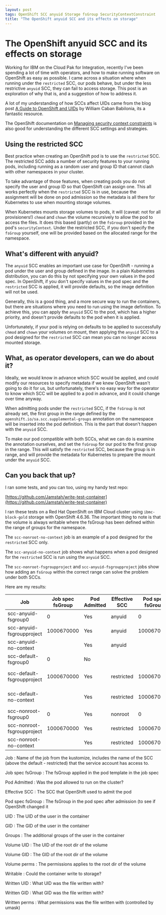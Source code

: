 ```yaml
---
layout: post
tags: OpenShift SCC anyuid Storage fsGroup SecurityContextConstraint
title: "The OpenShift anyuid SCC and its effects on storage"
---
```


# The OpenShift anyuid SCC and its effects on storage

Working for IBM on the Cloud Pak for Integration, recently I've been spending a lot of time
with operators, and how to make running software on OpenShift as easy as possible. I came
across a situation where when running under the `restricted` SCC, our pods behave, but under
the less restrictive `anyuid` SCC, they can fail to access storage. This post is an exploration
of why that is, and a suggestion of how to address it.

A lot of my understanding of how SCCs affect UIDs came from the blog post
[A Guide to OpenShift and UIDs](https://www.openshift.com/blog/a-guide-to-openshift-and-uids)
by William Caban Babilonia, its a fantastic resource.

The OpenShift documentation on [Managing security context constraints](https://docs.openshift.com/container-platform/4.6/authentication/managing-security-context-constraints.html)
is also good for understanding the different SCC settings and strategies.

## Using the restricted SCC

Best practice when creating an OpenShift pod is to use the `restricted` SCC. The restricted
SCC adds a number of security features to your running pods, including running as a random
user and group ID that cannot clash with other namespaces in your cluster.

To take advantage of those features, when creating pods you do not specify the user and group
ID so that OpenShift can assign one. This all works perfectly when the `restricted` SCC is in
use, because the assignment will be done on pod admission so the metadata is all there for
Kubernetes to use when mounting storage volumes.

When Kubernetes mounts storage volumes to pods, it will (caveat: not for all provisioners!)
`chmod` and `chown` the volume recursively to allow the pod to access the files. It does this
based (partly) on the `fsGroup` provided in the pod's `securityContext`. Under the restricted
SCC, if you don't specify the `fsGroup` yourself, one will be provided based on the allocated
range for the namespace.

## What's different with anyuid?

The `anyuid` SCC enables an important use case for OpenShift - running a pod under the user
and group defined in the image. In a plain Kubernetes distribution, you can do this by not
specifying your own values in the pod spec. In OpenShift, if you don't specify values in the
pod spec and the `restricted` SCC is applied, it will provide defaults, so the image definition
will not be used.

Generally, this is a good thing, and a more secure way to run the containers, but there are
situations where you need to run using the image definition. To achieve this, you can apply
the `anyuid` SCC to the pod, which has a higher priority, and doesn't provide defaults to the
pod when it is applied.

Unfortunately, if your pod is relying on defaults to be applied to successfully `chmod` and
`chown` your volumes on mount, then applying the `anyuid` SCC to a pod designed for the
`restricted` SCC can mean you can no longer access mounted storage.

## What, as operator developers, can we do about it?

Ideally, we would know in advance which SCC would be applied, and could modify our resources
to specify metadata if we knew OpenShift wasn't going to do it for us, but unfortunately, there's
no easy way for the operator to know which SCC will be applied to a pod in advance, and it could
change over time anyway.

When admitting pods under the `restricted` SCC, if the `fsGroup` is not already set, the first
group in the range defined by the `openshift.io/sa.scc.supplemental-groups` annotation on the
namespace will be inserted into the pod definition. This is the part that doesn't happen with
the `anyuid` SCC.

To make our pod compatible with both SCCs, what we can do is examine the annotation ourselves,
and set the `fsGroup` for our pod to the first group in the range. This will satisfy the
`restricted` SCC, because the group is in range, and will provide the metadata for Kubernetes
to prepare the mount under the `anyuid` SCC.

## Can you back that up?

I ran some tests, and you can too, using my handy test repo:

[https://github.com/Jamstah/write-test-container](https://github.com/Jamstah/write-test-container)

I ran these tests on a Red Hat OpenShift on IBM Cloud cluster using `ibmc-block-gold` storage with
OpenShift 4.6.36. The important thing to note is that the volume is always writable where the fsGroup
has been defined within the range of groups for the namespace.

The `scc-nonroot-no-context` job is an example of a pod designed for the `restricted` SCC only.

The `scc-anyuid-no-context` job shows what happens when a pod designed for the `restricted` SCC is
run using the `anyuid` SCC.

The `scc-nonroot-fsgroupproject` and `scc-anyuid-fsgroupproject` jobs show how adding an `fsGroup`
within the correct range can solve the problem under both SCCs.

Here are my results:

| Job | Job spec fsGroup | Pod Admitted | Effective SCC | Pod spec fsGroup | UID | GID | Groups | Volume UID | Volume GID | Volume perms | Writable | Written UID | Written GID | Written perms |
| --- | ---------------- | ------------ | ------------- | ---------------- | --- | --- | ------ | ---------- | ---------- | ------------ | -------- | ----------- | ----------- | ------------- |
| scc-anyuid-fsgroup0 | 0 | Yes | anyuid | 0 | uid-1001(1001) | gid-0(root) | groups-0(root) | root | root | drwxrwsr-x. | Yes | 1001 | root | -rw-r--r--. |
| scc-anyuid-fsgroupproject | 1000670000 | Yes | anyuid | 1000670000 | uid-1001(1001) | gid-0(root) | groups-0(root),1000670000 | root | 1000670000 | drwxrwsr-x. | Yes | 1001 | 1000670000 | -rw-r--r--. |
| scc-anyuid-no-context |  | Yes | anyuid |  | uid-1001(1001) | gid-0(root) | groups-0(root) | root | root | drwxr-xr-x. | No |
| scc-default-fsgroup0 | 0 | No |
| scc-default-fsgroupproject | 1000670000 | Yes | restricted | 1000670000 | uid-1000670000(1000670000) | gid-0(root) | groups-0(root),1000670000 | root | 1000670000 | drwxrwsr-x. | Yes | 1000670000 | 1000670000 | -rw-rw-r--. |
| scc-default-no-context |  | Yes | restricted | 1000670000 | uid-1000670000(1000670000) | gid-0(root) | groups-0(root),1000670000 | root | 1000670000 | drwxrwsr-x. | Yes | 1000670000 | 1000670000 | -rw-rw-r--. |
| scc-nonroot-fsgroup0 | 0 | Yes | nonroot | 0 | uid-1001(1001) | gid-0(root) | groups-0(root) | root | root | drwxrwsr-x. | Yes | 1001 | root | -rw-r--r--. |
| scc-nonroot-fsgroupproject | 1000670000 | Yes | restricted | 1000670000 | uid-1000670000(1000670000) | gid-0(root) | groups-0(root),1000670000 | root | 1000670000 | drwxrwsr-x. | Yes | 1000670000 | 1000670000 | -rw-r--r--. |
| scc-nonroot-no-context |  | Yes | restricted | 1000670000 | uid-1000670000(1000670000) | gid-0(root) | groups-0(root),1000670000 | root | 1000670000 | drwxrwsr-x. | Yes | 1000670000 | 1000670000 | -rw-r--r--. |


Job
: Name of the job from the kustomize, includes the name of the SCC (above the default - restricted) that the service account has access to.

Job spec fsGroup
: The fsGroup applied in the pod template in the job spec

Pod Admitted
: Was the pod allowed to run on the cluster?

Effective SCC
: The SCC that OpenShift used to admit the pod

Pod spec fsGroup
: The fsGroup in the pod spec after admission (to see if OpenShift changed it

UID
: The UID of the user in the container

GID
: The GID of the user in the container

Groups
: The additional groups of the user in the container

Volume UID
: The UID of the root dir of the volume

Volume GID
: The GID of the root dir of the volume

Volume perms
: The permissions applies to the root dir of the volume

Writable
: Could the container write to storage?

Written UID
: What UID was the file written with?

Written GID
: What GID was the file written with?

Written perms
: What permissions was the file written with (controlled by umask)
